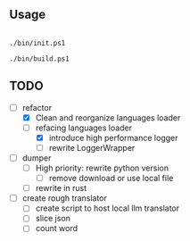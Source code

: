 ## Usage

```shell

./bin/init.ps1

./bin/build.ps1
```

## TODO

- [ ] refactor
  - [x] Clean and reorganize languages loader
  - [ ] refacing languages loader
    - [x] introduce high performance logger
    - [ ] rewrite LoggerWrapper
- [ ] dumper
  - [ ] High priority: rewrite python version
    - [ ] remove download or use local file
  - [ ] rewrite in rust
- [ ] create rough translator
  - [ ] create script to host local llm translator
  - [ ] slice json
  - [ ] count word
